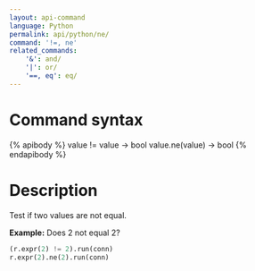 ```yaml
---
layout: api-command
language: Python
permalink: api/python/ne/
command: '!=, ne'
related_commands:
    '&': and/
    '|': or/
    '==, eq': eq/
---
```


# Command syntax #

{% apibody %}
value != value &rarr; bool
value.ne(value) &rarr; bool
{% endapibody %}

# Description #

Test if two values are not equal.

__Example:__ Does 2 not equal 2?

```py
(r.expr(2) != 2).run(conn)
r.expr(2).ne(2).run(conn)
```


